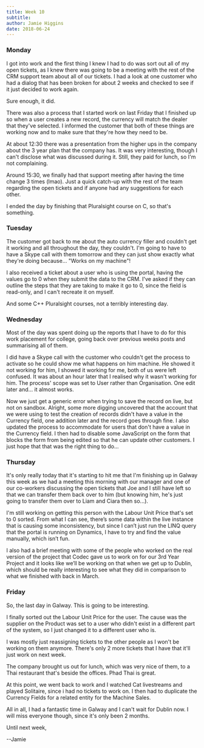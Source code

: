 ```yaml
---
title: Week 10
subtitle: 
author: Jamie Higgins
date: 2018-06-24
---
```


### Monday

I got into work and the first thing I knew I had to do was sort out all of my open tickets, as I knew there was going to be a meeting with the rest of the CRM support team about all of our tickets. I had a look at one customer who had a dialog that has been broken for about 2 weeks and checked to see if it just decided to work again.

Sure enough, it did.

There was also a process that I started work on last Friday that I finished up so when a user creates a new record, the currency will match the dealer that they've selected. I informed the customer that both of these things are working now and to make sure that they're how they need to be.

At about 12:30 there was a presentation from the higher ups in the company about the 3 year plan that the company has. It was very interesting, though I can't disclose what was discussed during it. Still, they paid for lunch, so I'm not complaining.

Around 15:30, we finally had that support meeting after having the time change 3 times (lmao). Just a quick catch-up with the rest of the team regarding the open tickets and if anyone had any suggestions for each other.

I ended the day by finishing that Pluralsight course on C, so that's something.

### Tuesday

The customer got back to me about the auto currency filler and couldn't get it working and all throughout the day, they couldn't. I'm going to have to have a Skype call with them tomorrow and they can just show exactly what they're doing because... "Works on my machine"!

I also received a ticket about a user who is using the portal, having the values go to 0 when they submit the data to the CRM. I've asked if they can outline the steps that they are taking to make it go to 0, since the field is read-only, and I can't recreate it on myself.

And some C++ Pluralsight courses, not a terribly interesting day.

### Wednesday

Most of the day was spent doing up the reports that I have to do for this work placement for college, going back over previous weeks posts and summarising all of them.

I did have a Skype call with the customer who couldn't get the process to activate so he could show me what happens on him machine. He showed it not working for him, I showed it working for me, both of us were left confused. It was about an hour later that I realised why it wasn't working for him. The process' scope was set to User rather than Organisation. One edit later and... it almost works.

Now we just get a generic error when trying to save the record on live, but not on sandbox. Alright, some more digging uncovered that the account that we were using to test the creation of records didn't have a value in the Currency field, one addition later and the record goes through fine. I also updated the process to accommodate for users that don't have a value in the Currency field. I then had to disable some JavaScript on the form that blocks the form from being edited so that he can update other customers. I just hope that that was the right thing to do...

### Thursday

It's only really today that it's starting to hit me that I'm finishing up in Galway this week as we had a meeting this morning with our manager and one of our co-workers discussing the open tickets that Joe and I still have left so that we can transfer them back over to him (but knowing him, he's just going to transfer them over to Liam and Ciara then so...). 

I'm still working on getting this person with the Labour Unit Price that's set to 0 sorted. From what I can see, there’s some data within the live instance that is causing some inconsistency, but since I can’t just run the LINQ query that the portal is running on Dynamics, I have to try and find the value manually, which isn’t fun.

I also had a brief meeting with some of the people who worked on the real version of the project that Codec gave us to work on for our 3rd Year Project and it looks like we’ll be working on that when we get up to Dublin, which should be really interesting to see what they did in comparison to what we finished with back in March.

### Friday

So, the last day in Galway. This is going to be interesting.

I finally sorted out the Labour Unit Price for the user. The cause was the supplier on the Product was set to a user who didn't exist in a different part of the system, so I just changed it to a different user who is.

I was mostly just reassigning tickets to the other people as I won't be working on them anymore. There's only 2 more tickets that I have that it'll just work on next week.

The company brought us out for lunch, which was very nice of them, to a Thai restaurant that's beside the offices. Phad Thai is great.

At this point, we went back to work and I watched Cat livestreams and played Solitaire, since i had no tickets to work on. I then had to duplicate the Currency Fields for a related entity for the Machine Sales.

All in all, I had a fantastic time in Galway and I can't wait for Dublin now. I will miss everyone though, since it's only been 2 months.

Until next week,

--Jamie